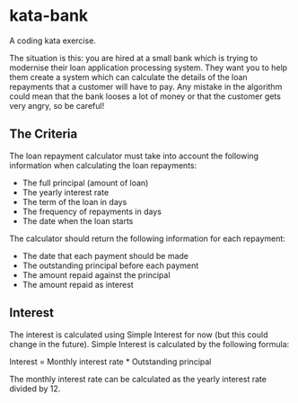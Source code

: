 kata-bank
=========

A coding kata exercise.

The situation is this: you are hired at a small bank which is trying to modernise their
loan application processing system.  They want you to help them create a system which
can calculate the details of the loan repayments that a customer will have to pay.  Any
mistake in the algorithm could mean that the bank looses a lot of money or that the
customer gets very angry, so be careful!

The Criteria
------------

The loan repayment calculator must take into account the following information when
calculating the loan repayments:
* The full principal (amount of loan)
* The yearly interest rate
* The term of the loan in days
* The frequency of repayments in days
* The date when the loan starts

The calculator should return the following information for each repayment:
* The date that each payment should be made
* The outstanding principal before each payment
* The amount repaid against the principal
* The amount repaid as interest

Interest
--------

The interest is calculated using Simple Interest for now (but this could change in the future).  Simple Interest
is calculated by the following formula:

Interest = Monthly interest rate * Outstanding principal

The monthly interest rate can be calculated as the yearly interest rate divided by 12.